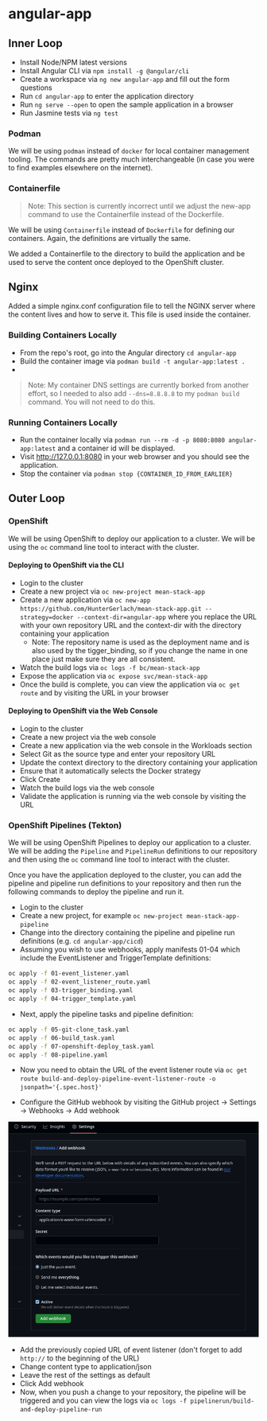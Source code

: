 # angular-app

## Inner Loop

- Install Node/NPM latest versions
- Install Angular CLI via `npm install -g @angular/cli`
- Create a workspace via `ng new angular-app` and fill out the form questions
- Run `cd angular-app` to enter the application directory
- Run `ng serve --open` to open the sample application in a browser
- Run Jasmine tests via `ng test`

### Podman

We will be using `podman` instead of `docker` for local container management tooling. The commands are pretty much interchangeable (in case you were to find examples elsewhere on the internet).

### Containerfile

> Note: This section is currently incorrect until we adjust the new-app command to use the Containerfile instead of the Dockerfile.

We will be using `Containerfile` instead of `Dockerfile` for defining our containers. Again, the definitions are virtually the same.

We added a Containerfile to the directory to build the application and be used to serve the content once deployed to the OpenShift cluster.

## Nginx

Added a simple nginx.conf configuration file to tell the NGINX server where the content lives and how to serve it. This file is used inside the container.

### Building Containers Locally

- From the repo's root, go into the Angular directory `cd angular-app`
- Build the container image via `podman build -t angular-app:latest .`
-

> Note: My container DNS settings are currently borked from another effort, so I needed to also add `--dns=8.8.8.8` to my `podman build` command. You will not need to do this.

### Running Containers Locally

- Run the container locally via `podman run --rm -d -p 8080:8080 angular-app:latest` and a container id will be displayed.
- Visit http://127.0.0.1:8080 in your web browser and you should see the application.
- Stop the container via `podman stop {CONTAINER_ID_FROM_EARLIER}`

## Outer Loop

### OpenShift

We will be using OpenShift to deploy our application to a cluster. We will be using the `oc` command line tool to interact with the cluster.

#### Deploying to OpenShift via the CLI

- Login to the cluster
- Create a new project via `oc new-project mean-stack-app`
- Create a new application via `oc new-app https://github.com/HunterGerlach/mean-stack-app.git --strategy=docker --context-dir=angular-app` where you replace the URL with your own repository URL and the context-dir with the directory containing your application
  - Note: The repository name is used as the deployment name and is also used by the tigger_binding, so if you change the name in one place just make sure they are all consistent.
- Watch the build logs via `oc logs -f bc/mean-stack-app`
- Expose the application via `oc expose svc/mean-stack-app`
- Once the build is complete, you can view the application via `oc get route` and by visiting the URL in your browser

#### Deploying to OpenShift via the Web Console

- Login to the cluster
- Create a new project via the web console
- Create a new application via the web console in the Workloads section
- Select Git as the source type and enter your repository URL
- Update the context directory to the directory containing your application
- Ensure that it automatically selects the Docker strategy
- Click Create
- Watch the build logs via the web console
- Validate the application is running via the web console by visiting the URL

### OpenShift Pipelines (Tekton)

We will be using OpenShift Pipelines to deploy our application to a cluster. We will be adding the `Pipeline` and `PipelineRun` definitions to our repository and then using the `oc` command line tool to interact with the cluster.

Once you have the application deployed to the cluster, you can add the pipeline and pipeline run definitions to your repository and then run the following commands to deploy the pipeline and run it.

- Login to the cluster
- Create a new project, for example `oc new-project mean-stack-app-pipeline`
- Change into the directory containing the pipeline and pipeline run definitions (e.g. `cd angular-app/cicd`)
- Assuming you wish to use webhooks, apply manifests 01-04 which include the EventListener and TriggerTemplate definitions:

```bash
oc apply -f 01-event_listener.yaml
oc apply -f 02-event_listener_route.yaml
oc apply -f 03-trigger_binding.yaml
oc apply -f 04-trigger_template.yaml
```

- Next, apply the pipeline tasks and pipeline definition:

```bash
oc apply -f 05-git-clone_task.yaml
oc apply -f 06-build_task.yaml
oc apply -f 07-openshift-deploy_task.yaml
oc apply -f 08-pipeline.yaml
```

- Now you need to obtain the URL of the event listener route via `oc get route build-and-deploy-pipeline-event-listener-route -o jsonpath='{.spec.host}'`

- Configure the GitHub webhook by visiting the GitHub project -> Settings -> Webhooks -> Add webhook

![GitHub Webhook Settings](./img/github-webhook-settings.png)

- Add the previously copied URL of event listener (don't forget to add `http://` to the beginning of the URL)
- Change content type to application/json
- Leave the rest of the settings as default
- Click Add webhook
- Now, when you push a change to your repository, the pipeline will be triggered and you can view the logs via `oc logs -f pipelinerun/build-and-deploy-pipeline-run`
